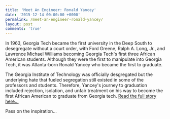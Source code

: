 ```yaml
---
title: 'Meet An Engineer: Ronald Yancey'
date: '2015-12-14 00:00:00 +0000'
permalink: /meet-an-engineer-ronald-yancey/
layout: post
comments: 'true'
---
```


In 1963, Georgia Tech became the first university in the Deep South to desegregate without a court order, with Ford Greene, Ralph A. Long, Jr., and Lawrence Michael Williams becoming Georgia Tech's first three African American students. Although they
were the first to manipulate into Georgia Tech, it was Atlanta-born Ronald Yancey who became the first to graduate.

The Georgia Institute of Technology was officially desgregated but the underlying hate
that fueled segregation still existed in some of the professors and students. Therefore, Yancey's journey to graduation included rejection, isolation, and unfair treatment on his way to become the first African American to graduate from Georgia tech. <a href = '' class = 'mark'> Read the full story here...</a>

Pass on the inspiration...
